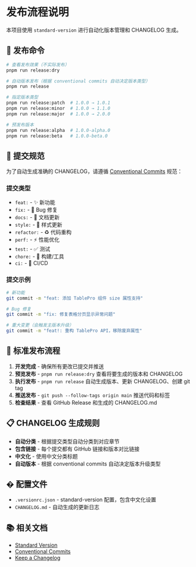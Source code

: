 # 发布流程说明

本项目使用 `standard-version` 进行自动化版本管理和 CHANGELOG 生成。

## 🚀 发布命令

```bash
# 查看发布效果（不实际发布）
pnpm run release:dry

# 自动版本发布（根据 conventional commits 自动决定版本类型）
pnpm run release

# 指定版本类型
pnpm run release:patch  # 1.0.0 → 1.0.1
pnpm run release:minor  # 1.0.0 → 1.1.0
pnpm run release:major  # 1.0.0 → 2.0.0

# 预发布版本
pnpm run release:alpha  # 1.0.0-alpha.0
pnpm run release:beta   # 1.0.0-beta.0
```

## 📝 提交规范

为了自动生成准确的 CHANGELOG，请遵循 [Conventional Commits](https://www.conventionalcommits.org/zh-hans/) 规范：

### 提交类型

- `feat:` - ✨ 新功能
- `fix:` - 🐛 Bug 修复
- `docs:` - 📝 文档更新
- `style:` - 💄 样式更新
- `refactor:` - ♻️ 代码重构
- `perf:` - ⚡ 性能优化
- `test:` - ✅ 测试
- `chore:` - 🔧 构建/工具
- `ci:` - 👷 CI/CD

### 提交示例

```bash
# 新功能
git commit -m "feat: 添加 TablePro 组件 size 属性支持"

# Bug 修复
git commit -m "fix: 修复表格分页显示异常问题"

# 重大变更（会触发主版本升级）
git commit -m "feat!: 重构 TablePro API，移除废弃属性"
```

## 🔄 标准发布流程

1. **开发完成** - 确保所有更改已提交并推送
2. **预览发布** - `pnpm run release:dry` 查看将要生成的版本和 CHANGELOG
3. **执行发布** - `pnpm run release` 自动生成版本、更新 CHANGELOG、创建 git tag
4. **推送发布** - `git push --follow-tags origin main` 推送代码和标签
5. **检查结果** - 查看 GitHub Release 和生成的 CHANGELOG.md

## 📋 CHANGELOG 生成规则

- **自动分类** - 根据提交类型自动分类到对应章节
- **包含链接** - 每个提交都有 GitHub 链接和版本对比链接
- **中文化** - 使用中文分类标题
- **自动版本** - 根据 conventional commits 自动决定版本升级类型

## �️ 配置文件

- `.versionrc.json` - standard-version 配置，包含中文化设置
- `CHANGELOG.md` - 自动生成的更新日志

## 📚 相关文档

- [Standard Version](https://github.com/conventional-changelog/standard-version)
- [Conventional Commits](https://www.conventionalcommits.org/zh-hans/)
- [Keep a Changelog](https://keepachangelog.com/zh-CN/)